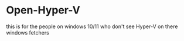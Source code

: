 # Open-Hyper-V
this is for the people on windows 10/11 who don't see Hyper-V on there windows fetchers
